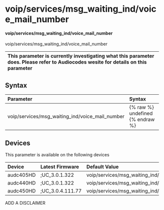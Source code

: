 ﻿---
description: voip/services/msg_waiting_ind/voice_mail_number
search: false
---

# voip/services/msg_waiting_ind/voice_mail_number

#### voip/services/msg_waiting_ind/voice_mail_number

voip/services/msg_waiting_ind/voice_mail_number


| This parameter is currently investigating what this parameter does. Please refer to Audiocodes wesite for details on this parameter | 
| :--- |

## Syntax
| Parameter | Syntax |
| :--- | :--- |
|voip/services/msg_waiting_ind/voice_mail_number | {% raw %} undefined {% endraw %}|

## Devices
This parameter is available on the following devices

| Device | Latest Firmware | Default Value |
|:---|:---|:---|
| audc405HD | ;UC_3.0.1.322 | voip/services/msg_waiting_ind/voice_mail_number= 
| audc440HD | ;UC_3.0.1.322 | voip/services/msg_waiting_ind/voice_mail_number= 
| audc450HD | ;UC_3.0.4.111.77 | voip/services/msg_waiting_ind/voice_mail_number= 

ADD A DISCLAIMER
